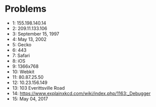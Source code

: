 # Problems #

* 1: 155.198.140.14
* 2: 209.11.133.106
* 3: September 15, 1997
* 4: May 13, 2002
* 5: Gecko
* 6: 443
* 7: Safari
* 8: iOS
* 9: 1366x768
* 10: Webkit
* 11: 80.87.25.50
* 12: 10.23.156.149
* 13: 103 Everittsville Road
* 14: https://www.explainxkcd.com/wiki/index.php/1163:_Debugger
* 15: May 04, 2017